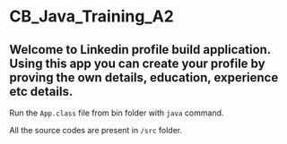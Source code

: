 # CB_Java_Training_A2
## Welcome to Linkedin profile build application. Using this app you can create your profile by proving the own details, education, experience etc details.

Run the ```App.class``` file from bin folder with ```java``` command.

All the source codes are present in ```/src``` folder.
